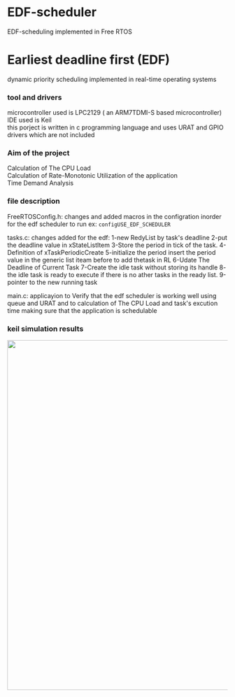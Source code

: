 # EDF-scheduler
EDF-scheduling implemented in Free RTOS

# Earliest deadline first (EDF)
 dynamic priority scheduling implemented in real-time operating systems
 
 ### tool and drivers
 
 microcontroller used is LPC2129 ( an ARM7TDMI-S based microcontroller)\
 IDE used is Keil\
 this porject is written in c programming language and uses URAT and GPIO drivers which are not included
 
 ### Aim of the project 
 
 Calculation of The CPU Load\
 Calculation of Rate-Monotonic Utilization of the application\
 Time Demand Analysis
 
 ### file description 
 
 FreeRTOSConfig.h: changes and added macros in the configration inorder for the edf scheduler to run ex: ``` configUSE_EDF_SCHEDULER ```
 
 tasks.c: changes added for the edf: 
 1-new RedyList by task's deadline
 2-put the deadline value in xStateListItem
 3-Store the period in tick of the task.
 4-Definition of xTaskPeriodicCreate 
 5-initialize the period insert the period value in the generic list iteam before to add thetask in RL
 6-Udate The Deadline of Current Task
 7-Create the idle task without storing its handle
 8- the idle task is ready to execute if there is no ather tasks in the ready list.
 9-pointer to the new running task
 
 main.c: applicayion to Verify that the edf scheduler is working well using queue and URAT and to calculation of The CPU Load and task's excution time 
 making sure that the application is schedulable
 
 
 ### keil simulation results
 
 <img src="https://user-images.githubusercontent.com/78441476/213159890-304c406c-663d-4cc2-b5ef-1ef53b64bcd2.png" width="800" >
